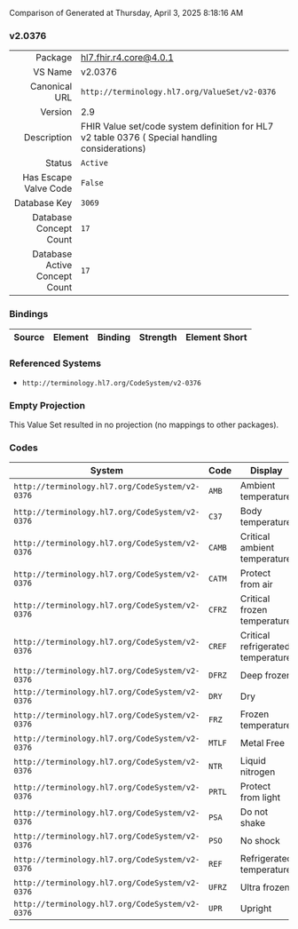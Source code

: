 Comparison of 
Generated at Thursday, April 3, 2025 8:18:16 AM

### v2.0376

|      |     |
| ---: | --- |
| Package | hl7.fhir.r4.core@4.0.1 |
| VS Name | v2.0376 |
| Canonical URL | `http://terminology.hl7.org/ValueSet/v2-0376` |
| Version | 2.9 |
| Description | FHIR Value set/code system definition for HL7 v2 table 0376 ( Special handling considerations) |
| Status | `Active` |
| Has Escape Valve Code | `False` |
| Database Key | `3069` |
| Database Concept Count | `17` |
| Database Active Concept Count | `17` |
### Bindings

| Source | Element | Binding | Strength | Element Short |
| ------ | ------- | ------- | -------- | ------------- |

### Referenced Systems

* `http://terminology.hl7.org/CodeSystem/v2-0376`
### Empty Projection

This Value Set resulted in no projection (no mappings to other packages).

### Codes

| System | Code | Display |
| ------ | ---- | ------- |
| `http://terminology.hl7.org/CodeSystem/v2-0376` | `AMB` | Ambient temperature |
| `http://terminology.hl7.org/CodeSystem/v2-0376` | `C37` | Body temperature |
| `http://terminology.hl7.org/CodeSystem/v2-0376` | `CAMB` | Critical ambient temperature |
| `http://terminology.hl7.org/CodeSystem/v2-0376` | `CATM` | Protect from air |
| `http://terminology.hl7.org/CodeSystem/v2-0376` | `CFRZ` | Critical frozen temperature |
| `http://terminology.hl7.org/CodeSystem/v2-0376` | `CREF` | Critical refrigerated temperature |
| `http://terminology.hl7.org/CodeSystem/v2-0376` | `DFRZ` | Deep frozen |
| `http://terminology.hl7.org/CodeSystem/v2-0376` | `DRY` | Dry |
| `http://terminology.hl7.org/CodeSystem/v2-0376` | `FRZ` | Frozen temperature |
| `http://terminology.hl7.org/CodeSystem/v2-0376` | `MTLF` | Metal Free |
| `http://terminology.hl7.org/CodeSystem/v2-0376` | `NTR` | Liquid nitrogen |
| `http://terminology.hl7.org/CodeSystem/v2-0376` | `PRTL` | Protect from light |
| `http://terminology.hl7.org/CodeSystem/v2-0376` | `PSA` | Do not shake |
| `http://terminology.hl7.org/CodeSystem/v2-0376` | `PSO` | No shock |
| `http://terminology.hl7.org/CodeSystem/v2-0376` | `REF` | Refrigerated temperature |
| `http://terminology.hl7.org/CodeSystem/v2-0376` | `UFRZ` | Ultra frozen |
| `http://terminology.hl7.org/CodeSystem/v2-0376` | `UPR` | Upright |
